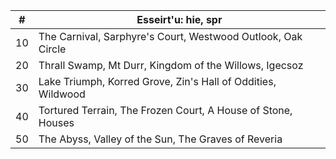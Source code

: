 |#|Esseirt'u: hie, spr|
|---|---|
|10|The Carnival, Sarphyre's Court, Westwood Outlook, Oak Circle|
|20|Thrall Swamp, Mt Durr, Kingdom of the Willows, Igecsoz|
|30|Lake Triumph, Korred Grove, Zin's Hall of Oddities, Wildwood|
|40|Tortured Terrain, The Frozen Court, A House of Stone, Houses|
|50|The Abyss, Valley of the Sun, The Graves of Reveria|
